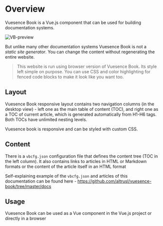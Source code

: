 # Overview

Vuesence Book is a Vue.js component that can be used for building documentation systems.

<!-- Its layout is similar to layouts of [Docusaurus ](https://v2.docusaurus.io/docs/introduction) or [Google doc system](https://developers.google.com/web/ilt/pwa). 

![vb-preview](images/vb-preview.jpg) -->

![VB-preview](images/vb-preview.jpg)


But unlike many other documentation systems Vuesence Book is not a *static site generator*. You can change the content without regenerating the entire website.

> This website is run using browser version of Vuesence Book. Its style left simple on purpose. You can use CSS and color highlighting for fenced code blocks to make it look like you want too.

## Layout

Vuesence Book responsive layout contains two navigation columns (in the desktop view) - left one as the main table of content (TOC), and right one as a TOC of current article, which is generated automatically from H1-H6 tags. Both TOCs have unlimited nesting levels.

Vuesence book is responsive and can be styled with custom CSS.

## Content

There is a `vbcfg.json` configuration file that defines the content tree (TOC in the left column). It also contains links to articles in HTML or Markdown formats or the content of the article itself in an HTML format

Self-explaining example of the `vbcfg.json` and articles of this documentation can be found here - 
<a href="https://github.com/altrusl/vuesence-book/tree/master/docs" target="_blank">https://github.com/altrusl/vuesence-book/tree/master/docs</a>

## Usage

Vuesence Book can be used as a Vue component in the Vue.js project or directly in a browser